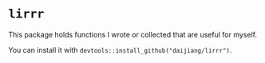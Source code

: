 # `lirrr`

This package holds functions I wrote or collected that are useful for myself.

You can install it with `devtools::install_github("daijiang/lirrr")`.

